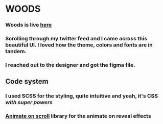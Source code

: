 # WOODS
### Woods is live [here](rl-woods.netlify.app)
### Scrolling through my twitter feed and I came across this beautiful UI. I loved how the theme, colors and fonts are in tandem.

### I reached out to the designer and got the figma file.

## Code system

### I used SCSS for the styling, quite intuitive and yeah, it's CSS *with super powers*
### [Animate on scroll](https://github.com/michalsnik/aos) library for the animate on reveal effects
